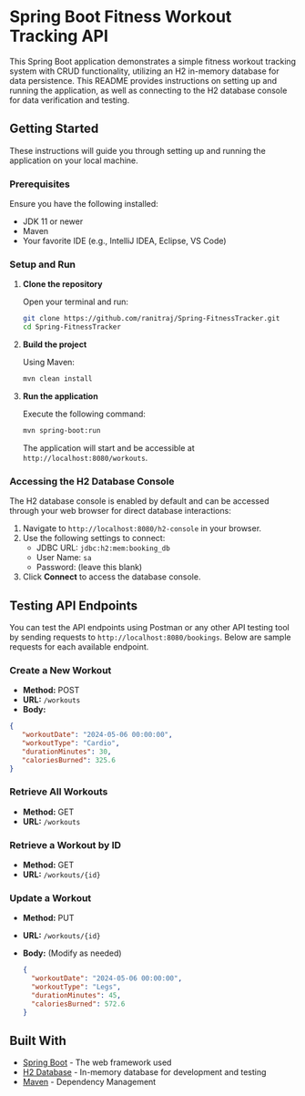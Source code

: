 # Spring Boot Fitness Workout Tracking API
This Spring Boot application demonstrates a simple fitness workout tracking system with CRUD functionality, utilizing an H2 in-memory database for data persistence. This README provides instructions on setting up and running the application, as well as connecting to the H2 database console for data verification and testing.

## Getting Started
These instructions will guide you through setting up and running the application on your local machine.

### Prerequisites
Ensure you have the following installed:

- JDK 11 or newer
- Maven
- Your favorite IDE (e.g., IntelliJ IDEA, Eclipse, VS Code)

### Setup and Run

1. **Clone the repository**

   Open your terminal and run:

   ```bash
   git clone https://github.com/ranitraj/Spring-FitnessTracker.git
   cd Spring-FitnessTracker
   ```

2. **Build the project**

   Using Maven:

   ```bash
   mvn clean install
   ```

3. **Run the application**

   Execute the following command:

   ```bash
   mvn spring-boot:run
   ```

   The application will start and be accessible at `http://localhost:8080/workouts`.

### Accessing the H2 Database Console

The H2 database console is enabled by default and can be accessed through your web browser for direct database interactions:

1. Navigate to `http://localhost:8080/h2-console` in your browser.
2. Use the following settings to connect:
   - JDBC URL: `jdbc:h2:mem:booking_db`
   - User Name: `sa`
   - Password: (leave this blank)
3. Click **Connect** to access the database console.

## Testing API Endpoints

You can test the API endpoints using Postman or any other API testing tool by sending requests to `http://localhost:8080/bookings`. Below are sample requests for each available endpoint.

### Create a New Workout

- **Method:** POST
- **URL:** `/workouts`
- **Body:**

```json
{
   "workoutDate": "2024-05-06 00:00:00",
   "workoutType": "Cardio",
   "durationMinutes": 30,
   "caloriesBurned": 325.6
}
  ```

### Retrieve All Workouts

- **Method:** GET
- **URL:** `/workouts`

### Retrieve a Workout by ID

- **Method:** GET
- **URL:** `/workouts/{id}`

### Update a Workout

- **Method:** PUT
- **URL:** `/workouts/{id}`
- **Body:** (Modify as needed)

  ```json
  {
    "workoutDate": "2024-05-06 00:00:00",
    "workoutType": "Legs",
    "durationMinutes": 45,
    "caloriesBurned": 572.6
  }
  ```

## Built With

- [Spring Boot](https://spring.io/projects/spring-boot) - The web framework used
- [H2 Database](https://www.h2database.com/html/main.html) - In-memory database for development and testing
- [Maven](https://maven.apache.org/) - Dependency Management

